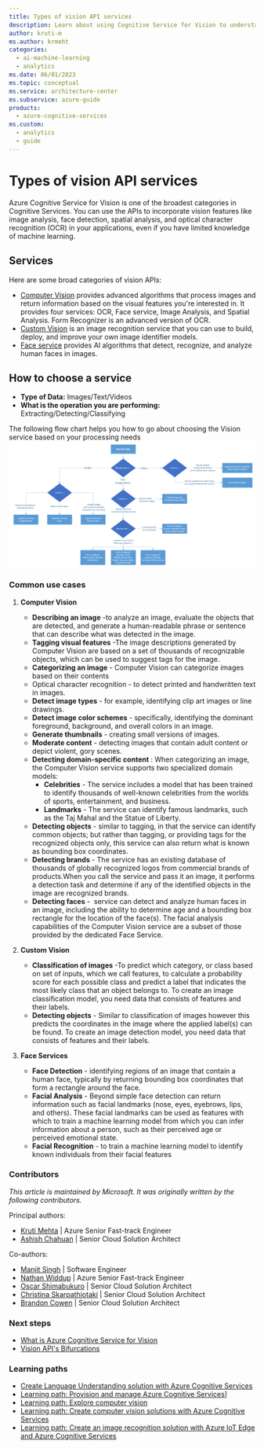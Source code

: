 ```yaml
---
title: Types of vision API services
description: Learn about using Cognitive Service for Vision to understand and analyze images and video. Learn which service to use for a specific use case.
author: kruti-m
ms.author: krmeht
categories: 
  - ai-machine-learning
  - analytics 
ms.date: 06/01/2023
ms.topic: conceptual
ms.service: architecture-center
ms.subservice: azure-guide
products:
  - azure-cognitive-services
ms.custom:
  - analytics
  - guide
---
```


# Types of vision API services

Azure Cognitive Service for Vision is one of the broadest categories in Cognitive Services. You can use the APIs to incorporate vision features like image analysis, face detection, spatial analysis, and optical character recognition (OCR) in your applications, even if you have limited knowledge of machine learning.

## Services

Here are some broad categories of vision APIs:

- [Computer Vision](/azure/cognitive-services/computer-vision/overview) provides advanced algorithms that process images and return information based on the visual features you're interested in. It provides four services: OCR, Face service, Image Analysis, and Spatial Analysis. Form Recognizer is an advanced version of OCR.
- [Custom Vision](/azure/cognitive-services/Custom-Vision-Service/overview) is an image recognition service that you can use to build, deploy, and improve your own image identifier models.
- [Face service](/azure/cognitive-services/computer-vision/overview-identity) provides AI algorithms that detect, recognize, and analyze human faces in images.

## How to choose a service

- **Type of Data:** Images/Text/Videos
- **What is the operation you are performing:** Extracting/Detecting/Classifying

The following flow chart helps you how to go about choosing the Vision service based on your processing needs
![Diagram that shows how to select vision Services](../images/CognitiveServicesVisionAPI.png)

### Common use cases

1. **Computer Vision**
   - **Describing an image** -to analyze an image, evaluate the objects that are detected, and generate a human-readable phrase or sentence that can describe what was detected in the image.
   - **Tagging visual features** -The image descriptions generated by Computer Vision are based on a set of thousands of recognizable objects, which can be used to suggest tags for the image.
   - **Categorizing an image** - Computer Vision can categorize images based on their contents
   - Optical character recognition - to detect printed and handwritten text in images.
   - **Detect image types** - for example, identifying clip art images or line drawings.
   - **Detect image color schemes** - specifically, identifying the dominant foreground, background, and overall colors in an image.
   - **Generate thumbnails** - creating small versions of images.
   - **Moderate content** - detecting images that contain adult content or depict violent, gory scenes.
   - **Detecting domain-specific content** : When categorizing an image, the Computer Vision service supports two specialized domain models:</br>
      - **Celebrities** - The service includes a model that has been trained to identify thousands of well-known celebrities from the worlds of sports, entertainment, and business.
      - **Landmarks** - The service can identify famous landmarks, such as the Taj Mahal and the Statue of Liberty.
   - **Detecting objects** - similar to tagging, in that the service can identify common objects; but rather than tagging, or providing tags for the recognized objects only, this service can also return what is known as bounding box coordinates.
   - **Detecting brands** - The service has an existing database of thousands of globally recognized logos from commercial brands of products.When you call the service and pass it an image, it performs a detection task and determine if any of the identified objects in the image are recognized brands.
   - **Detecting faces** -  service can detect and analyze human faces in an image, including the ability to determine age and a bounding box rectangle for the location of the face(s). The facial analysis capabilities of the Computer Vision service are a subset of those provided by the dedicated Face Service.

2. **Custom Vision**
    - **Classification of images** -To predict which category, or class based on set of inputs, which we call features, to calculate a probability score for each possible class and predict a label that indicates the most likely class that an object belongs to. To create an image classification model, you need data that consists of features and their labels.
    - **Detecting objects** - Similar to classification of images however this predicts the coordinates in the image where the applied label(s) can be found. To create an image detection model, you need data that consists of features and their labels.

3. **Face Services**
    - **Face Detection** - identifying regions of an image that contain a human face, typically by returning bounding box coordinates that form a rectangle around the face.
    - **Facial Analysis** -  Beyond simple face detection can return information such as facial landmarks (nose, eyes, eyebrows, lips, and others). These facial landmarks can be used as features with which to train a machine learning model from which you can infer information about a person, such as their perceived age or perceived emotional state.
    - **Facial Recognition** - to train a machine learning model to identify known individuals from their facial features

### Contributors

*This article is maintained by Microsoft. It was originally written by the following contributors.*

Principal authors:

- [Kruti Mehta](https://www.linkedin.com/in/thekrutimehta) | Azure Senior Fast-track Engineer
- [Ashish Chahuan](https://www.linkedin.com/in/a69171115/) | Senior Cloud Solution Architect

Co-authors:

- [Manjit Singh](https://www.linkedin.com/in/manjit-singh-0b922332) | Software Engineer
- [Nathan Widdup](https://www.linkedin.com/in/nwiddup) | Azure Senior Fast-track Engineer
- [Oscar Shimabukuro](https://www.linkedin.com/in/oscarshk/) | Senior Cloud Solution Architect
- [Christina Skarpathiotaki](https://www.linkedin.com/in/christinaskarpathiotaki/) | Senior Cloud Solution Architect
- [Brandon Cowen](https://www.linkedin.com/in/brandon-cowen-1658211b/) | Senior Cloud Solution Architect

### Next steps

- [What is Azure Cognitive Service for Vision](/azure/cognitive-services/computer-vision/overview)
- [Vision API's Bifurcations](https://techcommunity.microsoft.com/t5/fasttrack-for-azure/azure-cognitive-services-vision-api-s-azure-ai-applied-services/ba-p/3506727)

### Learning paths

- [Create Language Understanding solution with Azure Cognitive Services](/training/paths/create-language-solution-azure-cognitive-services/)
- [Learning path: Provision and manage Azure Cognitive Services](/training/paths/provision-manage-azure-cognitive-services)]
- [Learning path: Explore computer vision](https://learn.microsoft.com/training/paths/explore-computer-vision-microsoft-azure/)
- [Learning path: Create computer vision solutions with Azure Cognitive Services](https://learn.microsoft.com/training/paths/create-computer-vision-solutions-azure-cognitive-services/)
- [Learning path: Create an image recognition solution with Azure IoT Edge and Azure Cognitive Services](https://learn.microsoft.com/training/modules/create-image-recognition-solution-iot-edge-cognitive-services/)
